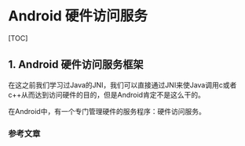 # Android 硬件访问服务

[TOC]

## 1. Android 硬件访问服务框架

在这之前我们学习过Java的JNI，我们可以直接通过JNI来使Java调用c或者c++从而达到访问硬件的目的，但是Android肯定不是这么干的。

在Android中，有一个专门管理硬件的服务程序：硬件访问服务。









### 参考文章 

